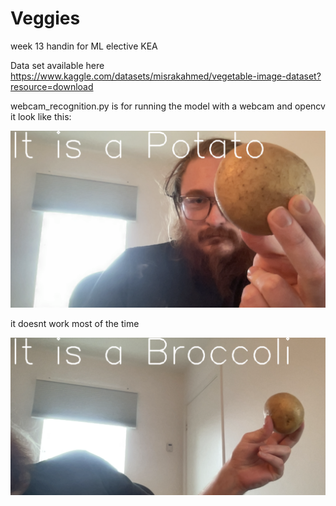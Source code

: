 # Veggies
week 13 handin for ML elective KEA


Data set available here
https://www.kaggle.com/datasets/misrakahmed/vegetable-image-dataset?resource=download


webcam_recognition.py is for running the model with a webcam and opencv it look like this:

![potato](/misc/potato.png)

it doesnt work most of the time

![not_broccoli](/misc/not_broccoli.png)